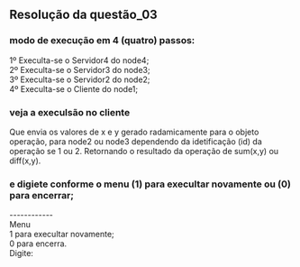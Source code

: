 ## Resolução da questão_03
### modo de execução em 4 (quatro) passos:
1º Execulta-se o Servidor4 do node4; <br>
2º Execulta-se o Servidor3 do node3; <br>
3º Execulta-se o Servidor2 do node2; <br>
4º Execulta-se o Cliente do node1; <br>

### veja a execulsão no cliente

Que envia os valores de x e y gerado radamicamente para o objeto operação, para node2 ou node3 dependendo da idetificação (id) da operação se 1 ou 2.
Retornando o resultado da operação de sum(x,y) ou diff(x,y).
### e digiete conforme o menu (1) para execultar novamente ou (0) para encerrar;

------------ <br>
 Menu <br>
 1 para execultar novamente;  <br>
 0 para encerra. <br>
Digite: <br>

